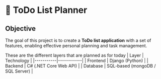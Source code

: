 # 📝 ToDo List Planner

## Objective

The goal of this project is to create a **ToDo list application** with a set of features, enabling effective personal planning and task management.

These are the different layers that are planned as for today
| Layer     | Technology |
|-----------|------------|
| Frontend  | Django (Python) |
| Backend   | C# (.NET Core Web API) |
| Database  | SQL-based (mongoDB / SQL Server) |


